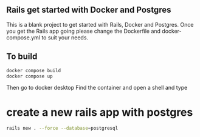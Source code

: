 ## Rails get started with Docker and Postgres

This is a blank project to get started with Rails, Docker and Postgres. Once you get the Rails app going please change the Dockerfile and docker-compose.yml to suit your needs.

## To build

```bash
docker compose build
docker compose up
```

Then go to docker desktop
Find the container and open a shell and type

# create a new rails app with postgres

```bash
rails new . --force --database=postgresql
```
